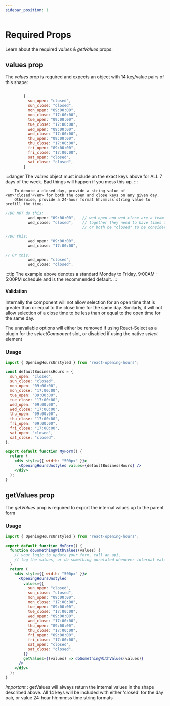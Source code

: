 ```yaml
---
sidebar_position: 1
---
```


# Required Props

Learn about the required _values_ & _getValues_ props:

## values prop

The <em>values</em> prop is required and expects an object with 14 key/value pairs of this shape:

```js

        {
          sun_open: "closed",
          sun_close: "closed",
          mon_open: "09:00:00",
          mon_close: "17:00:00",
          tue_open: "09:00:00",
          tue_close: "17:00:00",
          wed_open: "09:00:00",
          wed_close: "17:00:00",
          thu_open: "09:00:00",
          thu_close: "17:00:00",
          fri_open: "09:00:00",
          fri_close: "17:00:00",
          sat_open: "closed",
          sat_close: "closed",
        }
```

:::danger The <em>values</em> object must include an the exact keys above for ALL 7 days of the week. Bad things will happen if you mess this up.
:::

        To denote a closed day, provide a string value of <em>'closed'</em> for both the open and close keys on any given day.
        Otherwise, provide a 24-hour format hh:mm:ss string value to prefill the time.

```js
//DO NOT do this:
          wed_open: "09:00:00",   // wed_open and wed_close are a team
          wed_close: "closed",    // together they need to have times to be considered "Opened"
                                  // or both be "closed" to be considered "Closed"

//DO this:
          wed_open: "09:00:00",
          wed_close: "17:00:00",

// Or this:
          wed_open: "closed",
          wed_close: "closed",
```

:::tip The example above denotes a standard Monday to Friday, 9:00AM - 5:00PM schedule and is the recommended default.
:::

#### Validation

Internally the component will not allow selection for an open time that is greater than or equal to the close time for the same day.
Similarly, it will not allow selection of a close time to be less than or equal to the open time for the same day.

The unavailable options will either be removed if using React-Select as a plugin for the _selectComponent_ slot,
or disabled if using the native _select_ element

### Usage

```jsx title="src/form.js"
import { OpeningHoursUnstyled } from "react-opening-hours";

const defaultBusinessHours = {
  sun_open: "closed",
  sun_close: "closed",
  mon_open: "09:00:00",
  mon_close: "17:00:00",
  tue_open: "09:00:00",
  tue_close: "17:00:00",
  wed_open: "09:00:00",
  wed_close: "17:00:00",
  thu_open: "09:00:00",
  thu_close: "17:00:00",
  fri_open: "09:00:00",
  fri_close: "17:00:00",
  sat_open: "closed",
  sat_close: "closed",
};

export default function MyForm() {
  return (
    <div style={{ width: "500px" }}>
      <OpeningHoursUnstyled values={defaultBusinessHours} />
    </div>
  );
}
```

## getValues prop

The <em>getValues</em> prop is required to export the internal values up to the parent form

### Usage

```jsx title="src/form.js"
import { OpeningHoursUnstyled } from "react-opening-hours";

export default function MyForm() {
  function doSomethingWithValues(values) {
    // your logic to update your form, call an api,
    // log the values, or do something unrelated whenever internal values change
  }
  return (
    <div style={{ width: "500px" }}>
      <OpeningHoursUnstyled
        values={{
          sun_open: "closed",
          sun_close: "closed",
          mon_open: "09:00:00",
          mon_close: "17:00:00",
          tue_open: "09:00:00",
          tue_close: "17:00:00",
          wed_open: "09:00:00",
          wed_close: "17:00:00",
          thu_open: "09:00:00",
          thu_close: "17:00:00",
          fri_open: "09:00:00",
          fri_close: "17:00:00",
          sat_open: "closed",
          sat_close: "closed",
        }}
        getValues={(values) => doSomethingWithValues(values)}
      />
    </div>
  );
}
```

_Important_ : getValues will always return the internal values in the shape described above.
All 14 keys will be included with either 'closed' for the day pair, or value 24-hour hh:mm:ss time string formats
